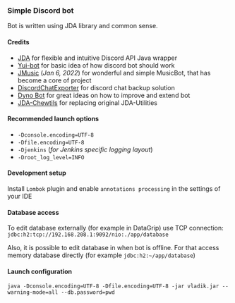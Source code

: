 ### Simple Discord bot
Bot is written using JDA library and common sense.
#### Credits
- [JDA](https://github.com/DV8FromTheWorld/JDA) for flexible and intuitive Discord API Java wrapper
- [Yui-bot](https://github.com/DV8FromTheWorld/Yui) for basic idea of how discord bot should work
- [JMusic](https://github.com/jagrosh/MusicBot) (_Jan 6, 2022_) for wonderful and simple MusicBot, that has become a core of project
- [DiscordChatExporter](https://github.com/Tyrrrz/DiscordChatExporter/releases) for discord chat backup solution
- [Dyno Bot](https://dyno.gg/bot) for great ideas on how to improve and extend bot
- [JDA-Chewtils](https://github.com/Chew/JDA-Chewtils) for replacing original JDA-Utilities
#### Recommended launch options
- `-Dconsole.encoding=UTF-8` 
- `-Dfile.encoding=UTF-8` 
- `-Djenkins` (_for Jenkins specific logging layout_)
- `-Droot_log_level=INFO`

#### Development setup
Install `Lombok` plugin and enable `annotations processing` in the settings of your IDE

#### Database access
To edit database externally (for example in DataGrip) use TCP connection: `jdbc:h2:tcp://192.168.208.1:9092/nio:./app/database`

Also, it is possible to edit database in when bot is offline. For that access memory database directly (for example `jdbc:h2:~/app/database`)

#### Launch configuration
`java -Dconsole.encoding=UTF-8 -Dfile.encoding=UTF-8 -jar vladik.jar --warning-mode=all --db.password=pwd`